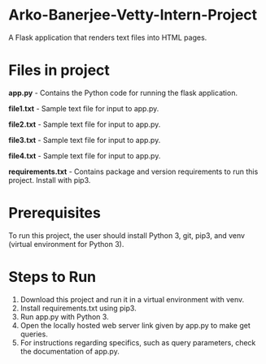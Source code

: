 # Arko-Banerjee-Vetty-Intern-Project
A Flask application that renders text files into HTML pages.

# Files in project
<b>app.py</b> - Contains the Python code for running the flask application.

<b>file1.txt</b> - Sample text file for input to app.py.

<b>file2.txt</b> - Sample text file for input to app.py.

<b>file3.txt</b> - Sample text file for input to app.py.

<b>file4.txt</b> - Sample text file for input to app.py.

<b>requirements.txt</b> - Contains package and version requirements to run this project. Install with pip3.

# Prerequisites

To run this project, the user should install Python 3, git, pip3, and venv (virtual environment for Python 3).

# Steps to Run
1. Download this project and run it in a virtual environment with venv.
2. Install requirements.txt using pip3.
3. Run app.py with Python 3.
4. Open the locally hosted web server link given by app.py to make get queries.
5. For instructions regarding specifics, such as query parameters, check the documentation of app.py.

